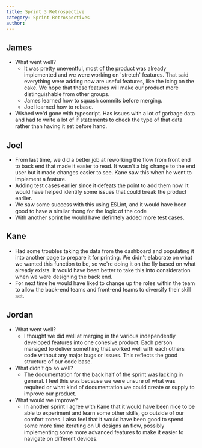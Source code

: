 ```yaml
---
title: Sprint 3 Retrospective
category: Sprint Retrospectives
author: 
---
```


## James

- What went well?
  - It was pretty uneventful, most of the product was already implemented and we were working on &#39;stretch&#39; features. That said everything were adding now are useful features, like the icing on the cake. We hope that these features will make our product more distinguishable from other groups.
  - James learned how to squash commits before merging.
  - Joel learned how to rebase.
- Wished we&#39;d gone with typescript. Has issues with a lot of garbage data and had to write a lot of if statements to check the type of that data rather than having it set before hand.

## Joel

- From last time, we did a better job at reworking the flow from front end to back end that made it easier to read. It wasn&#39;t a big change to the end user but it made changes easier to see. Kane saw this when he went to implement a feature.
- Adding test cases earlier since it defeats the point to add them now. It would have helped identify some issues that could break the product earlier.
- We saw some success with this using ESLint, and it would have been good to have a similar thong for the logic of the code
- With another sprint he would have definitely added more test cases.

## Kane

- Had some troubles taking the data from the dashboard and populating it into another page to prepare it for printing. We didn&#39;t elaborate on what we wanted this function to be, so we&#39;re doing it on the fly based on what already exists. It would have been better to take this into consideration when we were designing the back end.
- For next time he would have liked to change up the roles within the team to allow the back-end teams and front-end teams to diversify their skill set.

## Jordan

- What went well?
  - I thought we did well at merging in the various independently developed features into one cohesive product. Each person managed to deliver something that worked well with each others code without any major bugs or issues. This reflects the good structure of our code base.
- What didn&#39;t go so well?
  - The documentation for the back half of the sprint was lacking in general. I feel this was because we were unsure of what was required or what kind of documentation we could create or supply to improve our product.
- What would we improve?
  - In another sprint I agree with Kane that it would have been nice to be able to experiment and learn some other skills, go outside of our comfort zones. I also feel that it would have been good to spend some more time iterating on UI designs an flow, possibly implementing some more advanced features to make it easier to navigate on different devices.
